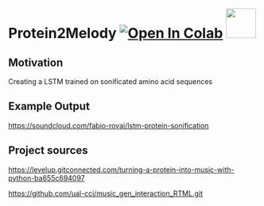 # Protein2Melody [![Open In Colab](https://colab.research.google.com/assets/colab-badge.svg)](https://colab.research.google.com/drive/1JwABUN3e1vFwxBeaW_6oF1Jiwjw7smsj?usp=sharing)  <img src="https://media.giphy.com/media/wLsePI5c7koHGj699C/giphy.gif" width="60" height="60"/>





## Motivation 


Creating a LSTM trained on sonificated amino acid sequences



## Example Output 

https://soundcloud.com/fabio-rovai/lstm-protein-sonification


## Project sources 


https://levelup.gitconnected.com/turning-a-protein-into-music-with-python-ba655c694097

https://github.com/ual-cci/music_gen_interaction_RTML.git 

